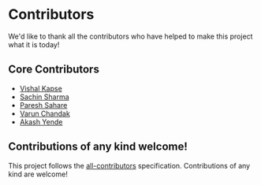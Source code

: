 # Contributors

We'd like to thank all the contributors who have helped to make this project what it is today!

## Core Contributors

- [Vishal Kapse](https://github.com/vishal-kapse)
- [Sachin Sharma](https://github.com/SachinCldCvr)
- [Paresh Sahare](https://github.com/pareshcc)
- [Varun Chandak](https://github.com/varunchandak)
- [Akash Yende](https://github.com/yendheakash)

## Contributions of any kind welcome!

This project follows the [all-contributors](https://github.com/all-contributors/all-contributors) specification. Contributions of any kind are welcome!